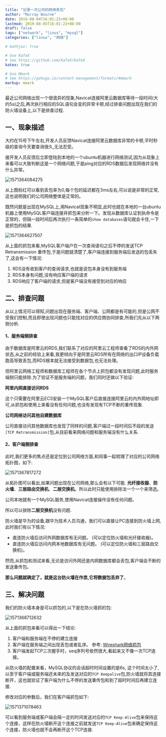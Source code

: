 ```yaml
---
title: "记录一次公司的网络丢包"
author: "Murray Bourne"
date: 2019-08-04T16:01:23+08:00
lastmod: 2019-08-05T16:01:23+08:00
draft: false
tags: ["network", "linux", "mysql"]
categories: ["linux", "网络"]

# mathjax: true

# Use KaTeX
# See https://github.com/KaTeX/KaTeX
katex: true

# Use Mmark
# See https://gohugo.io/content-management/formats/#mmark
markup: mmark
---
```


最近公司网络出现一个很诡异的现象,Navicat连接阿里云数据库等待一段时间(大约5s)之后,再次执行相应的SQL语句会变的异常卡顿,经过排查问题出现在我们的防火墙设备上,以下是排查过程.

## 一、现象描述

大约在15号下午左右,开发人员反馈Navicat连接阿里云数据库非常的卡顿,平时秒级的查询今天要查询很久,无法忍受。

接开发人员反馈后立即登陆到本地的一个ubuntu机器进行网络测试,因为从现象上来看可以大致判断这是一个网络问题,于是ping对应的RDS数据后发现网络并没有什么异常。

<!--more-->
![1571364084275](/images/network/1571364084275.png)

从上图标红可以看到丢包率为0,每个包的延迟都在3ms左右,可以说是非常的正常,这也说明我们的公司网络整体是正常的。

既然问题是出现在MySQL上,用Navicat现象不明显,此时也就在本地的一台ubuntu机器上使用MySQL客户端连接并抓包来分析一下。发现从数据库认证到执命令是正常的，但隔一段时间后再次执行一条简单的`show databases`语句就会卡住,一下是抓包的结果.

![1571364627507](/images/network/1571364627507.png)

从上面的抓包来看,MySQL客户端户在一次查询语句之后不停的发送TCP Retransmission 重传包,于是问题就清楚了,客户端连接到服务端后发送的包丢失了,这会有一下情况:

1. RDS没有收到客户的查询请求,也就是说包本身没有到服务端
2. RDS本身有问题,没有响应客户端的请求
3. RDS响应了客户端的请求,但是客户端没有接受到对应的响应

## 二、排查问题

从以上情况可以得知,问题出现在服务端、客户端、公网都是有可能的,但是公网不受我们控制,而且即使出现问题也只能找对应的供应商协同排查,所我们先从以下两侧分析.

#### 1、服务端侧排查

由于数据库是阿里云的RDS,我们联系了对应的阿里云工程师查看了RDS的内外网状态,从之前的经验上来看,我更倾向于是阿里云RDS所有在网络的出口IP设备负载跑高导致丢包,而RDS根本就无法接受到数据包,也无法处理。

但阿里云网络工程师和数据库工程师在各个节点上抓包都没有发现问题,此时服务端侧只能排除.为了验证不是服务端的问题，我们同时还做以下验证:

**阿里内网直接访问RDS**

这个只需要在阿里云ECS安装一个MySQL客户后直接连接阿里云的内外网地址即可,从抓包和使用上来看没有任何问题,也没有发现有TCP不断的重传现象.

**公司网络访问其他自建数据库**

公司直接访问其他数据库也发现了同样的问题,客户端过一段时间后不段的发送`[TCP Retransmission]`包,从目前看来网络问题和服务端没有什么关系.

#### 2、客户端侧排查

此时,我们更多的焦点还是定位到公司网络方面,和同事一起梳理了对应的公司网络拓扑图，如下:

![1571367817272](/images/network/1571367817272.png)

从拓扑图可以看出,如果问题出现在公司网络,那么会有以下可能. **光纤接收器**、**防火墙**、**三层路由交换机**、**二层交换机**。所以此时只能使用排除法一个一个来筛选。

公司本地就有一个MySQL服务,使用Navicat连接操作没有任何问题。

所以可以排除**二层交换机**没有问题.

防火墙是华为的设备,跟华为技术人员沟通，我们可以直接让PC连接到防火墙上网,此时我们有以下情况:

* 直连防火墙后访问外网数据库有无问题。 (可以定位防火墙和光纤接收器)。
* 直连防火墙后访问内网本地数据库有无问题。 (可以定位防火墙和三层路由交换机)。

然而,从抓包和测试来看,无论是访问外网还是内网数据库都会丢包,客户端会不断的发送重传包。

**那么问题就确定了，就是这台防火墙在作祟,它将数据包丢弃了**。

## 三、解决问题

我们的防火墙本身是可以抓包的,以下是在防火墙抓的包:

![1571368712632](/images/network/1571368712632.png)

从上面的抓包来看可以得出一下结论:

1. 客户端和服务端在不停的建立连接
2. 客户端在服务端之间出现丢包或者乱序。 参考: [Wireshark网络抓包]( https://www.cnblogs.com/strick/p/6261463.html )
3. 客户端发起TCP三次握手时，seq序列号依然很大,看起来又不像一次TCP连接。

从防火墙的配置来看，MySQL协议的会话超时时间设置的是6s, 这个时间太小了,以至于客户端或服务端还未来的及发送对应的`TCP Keepalive`包,防火墙就将其连接断开，这也就验证了客户端为什么不停的发送重传包和到了超时时间后再建立连接.

修改对应的参数后，我们在客户端抓包如下:

![1571371078463](/images/network/1571371078463.png)

可以看到服务端或客户端会隔一定的时间发送对应的`TCP Keep-Alive`包来保持这个连接，这样在防火墙断开这个连接之前就发送`TCP Keep-Alive`包来确定保持这个连接，防火墙也就不会再断开这个TCP连接.

